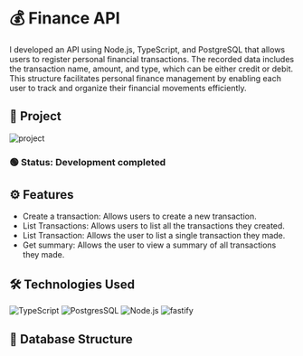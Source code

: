 # 💰 Finance API

I developed an API using Node.js, TypeScript, and PostgreSQL that allows users to register personal financial transactions. The recorded data includes the transaction name, amount, and type, which can be either credit or debit. This structure facilitates personal finance management by enabling each user to track and organize their financial movements efficiently.

## 📂 Project
![project](https://github.com/user-attachments/assets/ebc83f61-dbb9-4ec6-ba3e-f64bf901f15e)

### 🟢 Status: Development completed

## ⚙️ Features
- Create a transaction: Allows users to create a new transaction.
- List Transactions: Allows users to list all the transactions they created.
- List Transaction: Allows the user to list a single transaction they made.
- Get summary: Allows the user to view a summary of all transactions they made.

## 🛠️ Technologies Used
![TypeScript](https://img.shields.io/badge/TypeScript-007ACC?style=for-the-badge&logo=typescript&logoColor=white)
![PostgresSQL](https://img.shields.io/badge/PostgreSQL-316192?style=for-the-badge&logo=postgresql&logoColor=white)
![Node.js](https://img.shields.io/badge/Node%20js-339933?style=for-the-badge&logo=nodedotjs&logoColor=white)
![fastify](https://img.shields.io/badge/fastify-202020?style=for-the-badge&logo=fastify&logoColor=white)

## 💾 Database Structure
